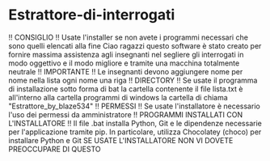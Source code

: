 # Estrattore-di-interrogati
!! CONSIGLIO !!
Usate l'installer se non avete i programmi necessari che sono quelli elencati alla fine
Ciao ragazzi questo software è stato creato per fornire massima assistenza agli insegnanti nel segliere gli interrogati in modo oggettivo e il modo migliore e tramite
una macchina totalmente neutrale
!! IMPORTANTE !!
Le insegnanti devono aggiungere nome per nome nella lista ogni nome una riga
!! DIRECTORY !!
Se usate il programma di installazione sotto forma di bat la cartella contenente il file lista.txt è all'interno alla cartella programmi di windows la cartella di chiama
"Estrattore_by_blaze534"
!! PERMESSI !!
Se usate l'installatore è necessario l'uso dei permessi da amministratore
!! PROGRAMMI INSTALLATI CON L'INSTALLATORE !!
Il file .bat installa Python, Git e le dipendenze necessarie per l'applicazione tramite pip. In particolare, utilizza Chocolatey (choco) per installare Python e Git 
SE USATE L'INSTALLATORE NON VI DOVETE PREOCCUPARE DI QUESTO
